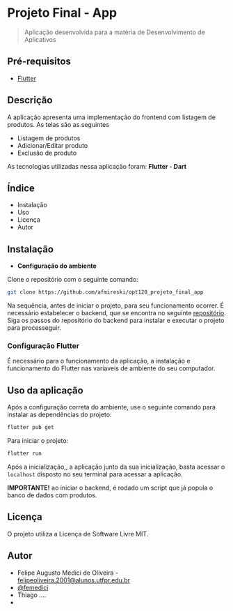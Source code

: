 # Projeto Final - App 
> Aplicação desenvolvida para a matéria de Desenvolvimento de Aplicativos

## Pré-requisitos
- [Flutter](https://docs.flutter.dev/get-started/install)

## Descrição
A aplicação apresenta uma implementação do frontend com listagem de produtos. As telas são as seguintes
- Listagem de produtos
- Adicionar/Editar produto
- Exclusão de produto

As tecnologias utilizadas nessa aplicação foram: **Flutter - Dart**

## Índice
- Instalação
- Uso
- Licença
- Autor

## Instalação
  
- **Configuração do ambiente**

Clone o repositório com o seguinte comando:

```bash
git clone https://github.com/afmireski/opt120_projeto_final_app
```

Na sequência, antes de iniciar o projeto, para seu funcionamento ocorrer. É necessário estabelecer o backend, que se encontra no seguinte [repositório](https://github.com/afmireski/opt120_projeto_final_app).
Siga os passos do repositório do backend para instalar e executar o projeto para processeguir.


### **Configuração Flutter**

É necessário para o funcionamento da aplicação, a instalação e funcionamento do Flutter nas variaveis de ambiente do seu computador.


## Uso da aplicação

Após a configuração correta do ambiente, use o seguinte comando para instalar as dependências do projeto:
```bash
flutter pub get
```

Para iniciar o projeto:

```bash
flutter run
```

Após a inicialização,, a aplicação junto da sua inicialização, basta acessar o `localhost` disposto no seu terminal para acessar a aplicação.

**IMPORTANTE!** ao iniciar o backend, é rodado um script que já popula o banco de dados com produtos.

## Licença
O projeto utiliza a Licença de Software Livre MIT.

## Autor
  - Felipe Augusto Medici de Oliveira - felipeoliveira.2001@alunos.utfpr.edu.br
  - [@femedici](https://github.com/femedici) 
  - Thiago ....
  - 
